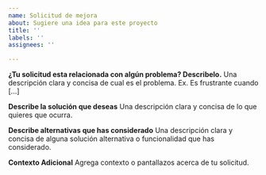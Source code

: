 ```yaml
---
name: Solicitud de mejora
about: Sugiere una idea para este proyecto
title: ''
labels: ''
assignees: ''

---
```


**¿Tu solicitud esta relacionada con algún problema? Describelo.**
Una descripción clara y concisa de cual es el problema. Ex. Es frustrante cuando [...]

**Describe la solución que deseas**
Una descripción clara y concisa de lo que quieres que ocurra.

**Describe alternativas que has considerado**
Una descripción clara y concisa de alguna solución alternativa o funcionalidad que has considerado.

**Contexto Adicional**
Agrega contexto o pantallazos acerca de tu solicitud.
